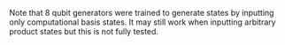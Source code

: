 Note that 8 qubit generators were trained to generate states by inputting only computational basis states. It may still work when inputting arbitrary product states but this is not fully tested.
